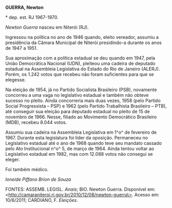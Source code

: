 **GUERRA, Newton**

\* dep. est. RJ 1967-1970.

*Newton Guerra* nasceu em Niterói (RJ).

Ingressou na política no ano de 1946 quando, eleito vereador, assumiu a
presidência da Câmara Municipal de Niterói presidindo-a durante os anos
de 1947 a 1951.

Sua aproximação com a política estadual se deu quando em 1947, pela
União Democrática Nacional (UDN), pleiteou uma cadeira de deputado
estadual na Assembleia Legislativa do Estado do Rio de Janeiro (ALERJ).
Porém, os 1.242 votos que recebeu não foram suficientes para que se
elegesse.

Na eleição de 1954, já no Partido Socialista Brasileiro (PSB), novamente
concorreu a uma vaga no legislativo estadual e também não obteve sucesso
no pleito. Ainda concorreria mais duas vezes, 1958 (pelo Partido Social
Progressista – PSP) e 1962 (pelo Partido Trabalhista Brasileiro – PTB),
até conseguir sua eleição para deputado estadual no pleito de 15 de
novembro de 1966. Nesse, filiado ao Movimento Democrático Brasileiro
(MDB), recebeu 8.044 votos.

Assumiu sua cadeira na Assembleia Legislativa em 1^o^ de fevereiro de
1967. Durante esta legislatura foi líder da oposição. Permaneceu no
Legislativo estadual até o ano de 1968 quando teve seu mandato cassado
pelo Ato Institucional n^o^ 5, de março de 1964. Ainda tentou voltar ao
Legislativo estadual em 1982, mas com 12.088 votos não consegui se
eleger.

Foi também médico.

*Ioneide Piffano Brion de Souza*

FONTES: ASSEMB. LEGISL. *Anais*; BIO. Newton Guerra. Disponível em:
\<http://camaraniteroi.rj.gov.br/2010/12/08/newton-guerra\>. Acesso em:
10/6/2011; CARDIANO, F. *Eleições*.
